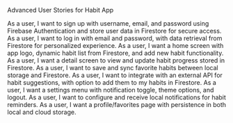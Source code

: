 Advanced User Stories for Habit App

As a user, I want to sign up with username, email, and password using Firebase Authentication and store user data in Firestore for secure access.
As a user, I want to log in with email and password, with data retrieval from Firestore for personalized experience.
As a user, I want a home screen with app logo, dynamic habit list from Firestore, and add new habit functionality.
As a user, I want a detail screen to view and update habit progress stored in Firestore.
As a user, I want to save and sync favorite habits between local storage and Firestore.
As a user, I want to integrate with an external API for habit suggestions, with option to add them to my habits in Firestore.
As a user, I want a settings menu with notification toggle, theme options, and logout.
As a user, I want to configure and receive local notifications for habit reminders.
As a user, I want a profile/favorites page with persistence in both local and cloud storage.
